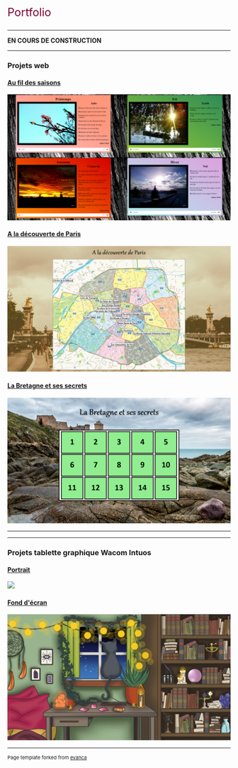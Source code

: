 <p style="font-size:25px"><font color="#7d0633"> Portfolio </font></p>

---

**EN COURS DE CONSTRUCTION**

---

### Projets web

#### [Au fil des saisons](/infos_saisons.md)
<img src="images/saisons/presentation_saisons.png"/>

#### [A la découverte de Paris](/infos_paris.md)
<img src="images/paris/accueil_paris.png"/>

#### [La Bretagne et ses secrets](/infos_bretagne.md)
<img src="images/bretagne/accueil_bretagne.png"/>

---
---

### Projets tablette graphique Wacom Intuos

#### [Portrait](/portrait.md)
<img src="images/graphique/scene_v4_bg_nature.png"/>

#### [Fond d'écran](/fonddecran.md)
<img src="images/graphique/chamber.png"/>

---
<p style="font-size:11px">Page template forked from <a href="https://github.com/evanca/quick-portfolio">evanca</a></p>
<!-- Remove above link if you don't want to attibute -->
